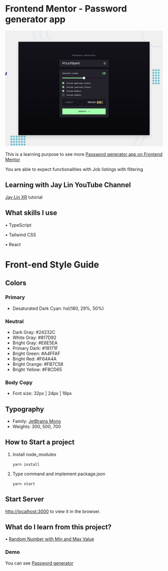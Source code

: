 # Frontend Mentor - Password generator app

![Design preview for the Password generator app coding challenge](./preview.jpg)

This is a learning purpose to see more [Password generator app on Frontend Mentor](https://www.frontendmentor.io/challenges/password-generator-app-Mr8CLycqjh)

You are able to expect functionalities with Job listings with filtering

## Learning with Jay Lin YouTube Channel

[Jay Lin XR](https://www.youtube.com/channel/UC1rMgKD4Rn-7aVcymjlvhfQ) tutorial

## What skills I use

• TypeScript

• Tailwind CSS

• React

# Front-end Style Guide

## Colors

### Primary

- Desaturated Dark Cyan: hsl(180, 29%, 50%)

### Neutral

- Dark Gray: #24232C
- White Gray: #817D92
- Bright Gray: #E6E5EA
- Primary Dark: #18171F
- Bright Green: #A4FFAF
- Bright Red: #F64A4A
- Bright Orange: #FB7C58
- Bright Yellow: #F8CD65

### Body Copy

- Font size: 32px | 24px | 18px

## Typography

- Family: [JetBrains Mono](https://fonts.google.com/specimen/JetBrains+Mono)
- Weights: 300, 500, 700

## How to Start a project

1. Install node_modules

   `yarn install` 

2. Type command and implement package.json

   `yarn start` 

## Start Server

[http://localhost:3000](http://localhost:3000) to view it in the browser.

## What do I learn from this project?

• [Random Number with Min and Max Value](https://stackoverflow.com/questions/1527803/generating-random-whole-numbers-in-javascript-in-a-specific-range)

### Demo

You can see [Password generator](https://job-listing-filter-nine.vercel.app)
